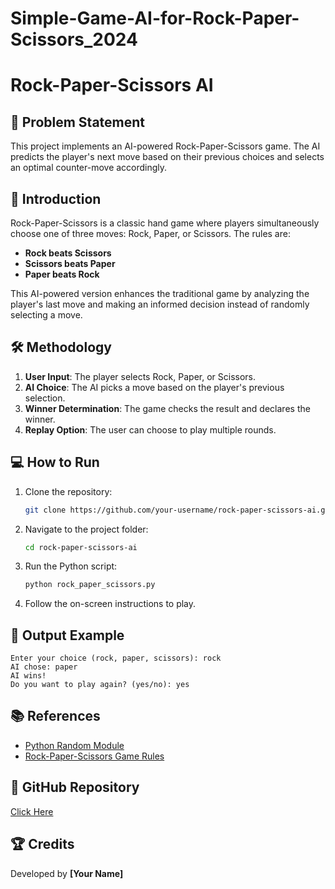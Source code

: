 # Simple-Game-AI-for-Rock-Paper-Scissors_2024
# Rock-Paper-Scissors AI

## 📌 Problem Statement
This project implements an AI-powered Rock-Paper-Scissors game. The AI predicts the player's next move based on their previous choices and selects an optimal counter-move accordingly.

## 📜 Introduction
Rock-Paper-Scissors is a classic hand game where players simultaneously choose one of three moves: Rock, Paper, or Scissors. The rules are:
- **Rock beats Scissors**
- **Scissors beats Paper**
- **Paper beats Rock**

This AI-powered version enhances the traditional game by analyzing the player's last move and making an informed decision instead of randomly selecting a move.

## 🛠️ Methodology
1. **User Input**: The player selects Rock, Paper, or Scissors.
2. **AI Choice**: The AI picks a move based on the player's previous selection.
3. **Winner Determination**: The game checks the result and declares the winner.
4. **Replay Option**: The user can choose to play multiple rounds.

## 💻 How to Run
1. Clone the repository:
   ```sh
   git clone https://github.com/your-username/rock-paper-scissors-ai.git
   ```
2. Navigate to the project folder:
   ```sh
   cd rock-paper-scissors-ai
   ```
3. Run the Python script:
   ```sh
   python rock_paper_scissors.py
   ```
4. Follow the on-screen instructions to play.

## 📸 Output Example
```
Enter your choice (rock, paper, scissors): rock
AI chose: paper
AI wins!
Do you want to play again? (yes/no): yes
```

## 📚 References
- [Python Random Module](https://docs.python.org/3/library/random.html)
- [Rock-Paper-Scissors Game Rules](https://wrpsa.com/the-official-rules-of-rock-paper-scissors/)

## 🔗 GitHub Repository
[Click Here](https://github.com/your-username/rock-paper-scissors-ai)

## 🏆 Credits
Developed by **[Your Name]**
